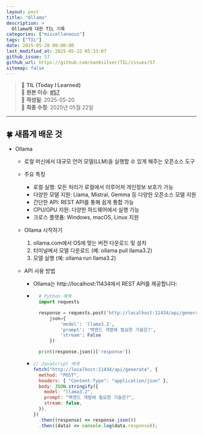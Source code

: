 ```yaml
---
layout: post
title: "Ollama"
description: >
  Ollama에 대한 TIL 기록
categories: ["miscellaneous"]
tags: ["TIL"]
date: 2025-05-20 00:00:00
last_modified_at: 2025-05-22 05:33:07
github_issue: 57
github_url: https://github.com/nan0silver/TIL/issues/57
sitemap: false
---
```


> 📝 **TIL (Today I Learned)**  
> 🔗 **원본 이슈**: [#57](https://github.com/nan0silver/TIL/issues/57)  
> 📅 **작성일**: 2025-05-20  
> 🔄 **최종 수정**: 2025년 05월 22일

---

## 🍀 새롭게 배운 것

- Ollama

  - 로컬 머신에서 대규모 언어 모델(LLM)을 실행할 수 있게 해주는 오픈소스 도구
  - 주요 특징
    - 로컬 실행: 모든 처리가 로컬에서 이루어져 개인정보 보호가 가능
    - 다양한 모델 지원: Llama, Mistral, Gemma 등 다양한 오픈소스 모델 지원
    - 간단한 API: REST API를 통해 쉽게 통합 가능
    - CPU/GPU 지원: 다양한 하드웨어에서 실행 가능
    - 크로스 플랫폼: Windows, macOS, Linux 지원
  - Ollama 시작하기
    1. ollama.com에서 OS에 맞는 버전 다운로드 및 설치
    2. 터미널에서 모델 다운로드 (예: ollama pull llama3.2)
    3. 모델 실행 (예: ollama run llama3.2)
  - API 사용 방법

    - Ollama는 http://localhost:11434에서 REST API를 제공합니다:
    - ```python
        # Python 예제
        import requests

        response = requests.post('http://localhost:11434/api/generate',
            json={
                'model': 'llama3.2',
                'prompt': '백엔드 개발에 필요한 기술은?',
                'stream': False
            })

        print(response.json()['response'])
      ```

    - ```javascript
      // JavaScript 예제
      fetch("http://localhost:11434/api/generate", {
        method: "POST",
        headers: { "Content-Type": "application/json" },
        body: JSON.stringify({
          model: "llama3.2",
          prompt: "백엔드 개발에 필요한 기술은?",
          stream: false,
        }),
      })
        .then((response) => response.json())
        .then((data) => console.log(data.response));
      ```
